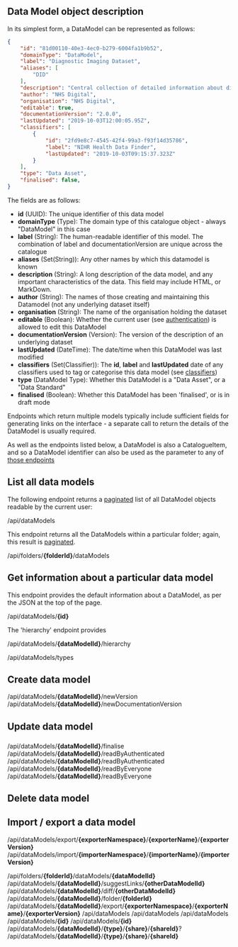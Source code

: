 ## Data Model object description

In its simplest form, a DataModel can be represented as follows:

```json tab="JSON"
{
    "id": "81d00110-40e3-4ec0-b279-6004fa1b9b52",
    "domainType": "DataModel",
    "label": "Diagnostic Imaging Dataset",
    "aliases": [
        "DID"
    ],
    "description": "Central collection of detailed information about diagnostic imaging tests carried out on NHS patients (such as x-rays and MRI scans).  Any organisation providing diagnostic imaging tests to NHS patients in England, i.e.:\n* NHS (Foundation) trusts / hospitals\n* NHS-funded activity with independent sector providers\nNOT included are breast screening services or any other diagnostic imaging tests not typically recorded on the local provider's Radiology Information Systems.\nDiagnostic Imaging Dataset (DID) does not store the images themselves, or the outcomes/diagnoses related to these images.",
    "author": "NHS Digital",
    "organisation": "NHS Digital",
    "editable": true,
    "documentationVersion": "2.0.0",
    "lastUpdated": "2019-10-03T12:00:05.95Z",
    "classifiers": [
        {
            "id": "2fd9e8c7-4545-42f4-99a3-f93f14d35786",
            "label": "NIHR Health Data Finder",
            "lastUpdated": "2019-10-03T09:15:37.323Z"
        }
    ],
    "type": "Data Asset",
    "finalised": false,
}
``` 

The fields are as follows:

- **id** (UUID): The unique identifier of this data model
- **domainType** (Type): The domain type of this catalogue object - always "DataModel" in this case
- **label** (String): The human-readable identifier of this model.  The combination of label and documentationVersion are unique across the catalogue
- **aliases** (Set(String)): Any other names by which this datamodel is known
- **description** (String): A long description of the data model, and any important characteristics of the data.  This field may include HTML, or 
MarkDown.
- **author** (String): The names of those creating and maintaining this Datamodel (not any underlying dataset itself)
- **organisation** (String): The name of the organisation holding the dataset
- **editable** (Boolean): Whether the current user (see [authentication](../authentication.md)) is allowed to edit this DataModel
- **documentationVersion** (Version): The version of the description of an underlying dataset
- **lastUpdated** (DateTime): The date/time when this DataModel was last modified
- **classifiers** (Set(Classifier)): The **id**, **label** and **lastUpdated** date of any classifiers used to tag or categorise this data model 
(see [classifiers](classifier.md))
- **type** (DataModel Type): Whether this DataModel is a "Data Asset", or a "Data Standard"
- **finalised** (Boolean): Whether this DataModel has been 'finalised', or is in draft mode

Endpoints which return multiple models typically include sufficient fields for generating links on the interface - a separate call to return the 
details of the DataModel is usually required. 

As well as the endpoints listed below, a DataModel is also a CatalogueItem, and so a DataModel identifier can also be used as the parameter to any 
of [those endpoints](catalogue-item.md)



## List all data models

The following endpoint returns a [paginated](../pagination.md) list of all DataModel objects readable by the current user:  

<endpoint class="get">/api/dataModels</endpoint>

This endpoint returns all the DataModels within a particular folder; again, this result is [paginated](../pagination.md).

<endpoint class="get">/api/folders/**{folderId}**/dataModels</endpoint>


## Get information about a particular data model

This endpoint provides the default information about a DataModel, as per the JSON at the top of the page.

<endpoint class="get">/api/dataModels/**{id}**</endpoint>

The 'hierarchy' endpoint provides 

<endpoint class="get">/api/dataModels/**{dataModelId}**/hierarchy</endpoint>

<endpoint class="get">/api/dataModels/types</endpoint>

## Create data model

<endpoint class="put">/api/dataModels/**{dataModelId}**/newVersion</endpoint>
<endpoint class="put">/api/dataModels/**{dataModelId}**/newDocumentationVersion</endpoint>


## Update data model


### 
<endpoint class="put">/api/dataModels/**{dataModelId}**/finalise</endpoint>
<endpoint class="delete">/api/dataModels/**{dataModelId}**/readByAuthenticated</endpoint>
<endpoint class="put">/api/dataModels/**{dataModelId}**/readByAuthenticated</endpoint>
<endpoint class="delete">/api/dataModels/**{dataModelId}**/readByEveryone</endpoint>
<endpoint class="put">/api/dataModels/**{dataModelId}**/readByEveryone</endpoint>


## Delete data model
 
## Import / export a data model

<endpoint class="post">/api/dataModels/export/**{exporterNamespace}**/**{exporterName}**/**{exporterVersion}**</endpoint>
<endpoint class="post">/api/dataModels/import/**{importerNamespace}**/**{importerName}**/**{importerVersion}**</endpoint>



<endpoint class="put">/api/folders/**{folderId}**/dataModels/**{dataModelId}**</endpoint>
<endpoint class="get">/api/dataModels/**{dataModelId}**/suggestLinks/**{otherDataModelId}**</endpoint>
<endpoint class="get">/api/dataModels/**{dataModelId}**/diff/**{otherDataModelId}**</endpoint>
<endpoint class="put">/api/dataModels/**{dataModelId}**/folder/**{folderId}**</endpoint>
<endpoint class="get">/api/dataModels/**{dataModelId}**/export/**{exporterNamespace}**/**{exporterName}**/**{exporterVersion}**</endpoint>
<endpoint class="post">/api/dataModels</endpoint>
<endpoint class="get">/api/dataModels</endpoint>
<endpoint class="delete">/api/dataModels</endpoint>
<endpoint class="delete">/api/dataModels/**{id}**</endpoint>
<endpoint class="put">/api/dataModels/**{id}**</endpoint>
<endpoint class="put">/api/dataModels/**{dataModelId}**/**{type}**/**{share}**/**{shareId}**?</endpoint>
<endpoint class="delete">/api/dataModels/**{dataModelId}**/**{type}**/**{share}**/**{shareId}**</endpoint>


